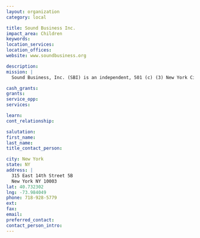 ```yaml
---
layout: organization
category: local

title: Sound Business Inc.
impact_area: Children
keywords: 
location_services: 
location_offices: 
website: www.soundbusiness.org

description: 
mission: |
  Sound Business, Inc. (SBI) is an independent, 501 (c) (3) New York City not-for-profit education services organization. Its program, the College and Career Preparatory Institute (CCPI), based at West Harlem’s A. Philip Randolph Campus High School, is designed to enhance the public high school educational environment and culture. Through CCPI, Sound Business, Inc. fosters systemic socio-economic change through the education of high potential youth from socio-economically disadvantaged communities.

cash_grants: 
grants: 
service_opp: 
services: 

learn: 
cont_relationship: 

salutation: 
first_name: 
last_name: 
title_contact_person: 

city: New York
state: NY
address: |
  315 East 14th Street 5B  
  New York NY 10003
lat: 40.732302
lng: -73.984049
phone: 718-928-5779
ext: 
fax: 
email: 
preferred_contact: 
contact_person_intro: 
---
```

